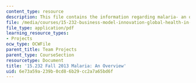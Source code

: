 ```yaml
---
content_type: resource
description: This file contains the information regarding malaria- an overview.
file: /media/courses/15-232-business-model-innovation-global-health-in-frontier-markets-fall-2013/6e73a59a239b0cd86b29cc2a7a65bd6f_MIT15_232F13_a1_malaria_1.pdf
file_type: application/pdf
learning_resource_types:
- Projects
ocw_type: OCWFile
parent_title: Team Projects
parent_type: CourseSection
resourcetype: Document
title: '15.232 Fall 2013 Malaria: An Overview'
uid: 6e73a59a-239b-0cd8-6b29-cc2a7a65bd6f
---
```

